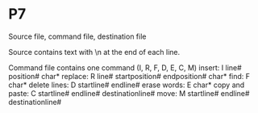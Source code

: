 # P7

Source file, command file, destination file
  
  Source contains text with \n at the end of each line.
 
  Command file contains one command (I, R, F, D, E, C, M)
    insert: I line# position# char*
    replace: R line# startposition# endposition# char*
    find: F char*
    delete lines: D startline# endline#
    erase words: E char*
    copy and paste: C startline# endline# destinationline#
    move: M startline# endline# destinationline#
    
    
